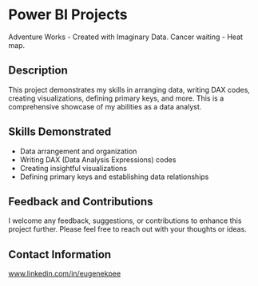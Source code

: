 # Power BI Projects

Adventure Works - Created with Imaginary Data.
Cancer waiting - Heat map.

## Description

This project demonstrates my skills in arranging data, writing DAX codes, creating visualizations, defining primary keys, and more. This is a comprehensive showcase of my abilities as a data analyst.

## Skills Demonstrated

- Data arrangement and organization
- Writing DAX (Data Analysis Expressions) codes
- Creating insightful visualizations
- Defining primary keys and establishing data relationships




## Feedback and Contributions

I welcome any feedback, suggestions, or contributions to enhance this project further. Please feel free to reach out with your thoughts or ideas.

## Contact Information

www.linkedin.com/in/eugenekpee


